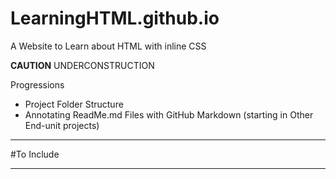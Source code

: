 # LearningHTML.github.io
A Website to Learn about HTML with inline CSS

**CAUTION** UNDERCONSTRUCTION

Progressions
- Project Folder Structure
- Annotating ReadMe.md Files with GitHub Markdown (starting in Other End-unit projects)

---

#To Include

---
